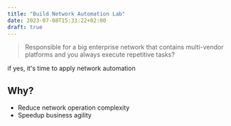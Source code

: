 ```yaml
---
title: "Build Network Automation Lab"
date: 2023-07-08T15:33:22+02:00
draft: true
---
```


> Responsible for a big enterprise network that contains multi-vendor platforms and you always execute repetitive tasks?

if yes, it's time to apply network automation

## Why?

* Reduce network operation complexity
* Speedup business agility

